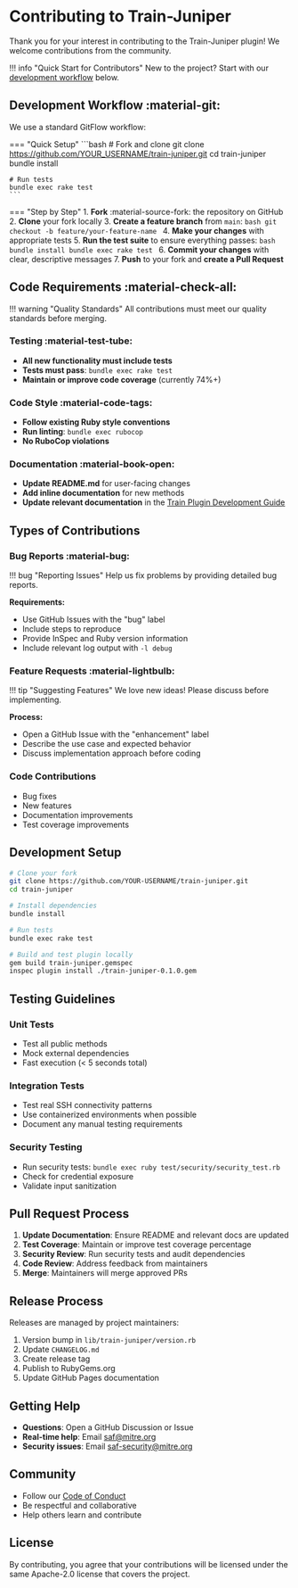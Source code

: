 # Contributing to Train-Juniper

Thank you for your interest in contributing to the Train-Juniper plugin! We welcome contributions from the community.

!!! info "Quick Start for Contributors"
    New to the project? Start with our [development workflow](#development-workflow) below.

## Development Workflow :material-git:

We use a standard GitFlow workflow:

=== "Quick Setup"
    ```bash
    # Fork and clone
    git clone https://github.com/YOUR_USERNAME/train-juniper.git
    cd train-juniper
    bundle install
    
    # Run tests
    bundle exec rake test
    ```

=== "Step by Step"
    1. **Fork** :material-source-fork: the repository on GitHub
    2. **Clone** your fork locally
    3. **Create a feature branch** from `main`:
       ```bash
       git checkout -b feature/your-feature-name
       ```
    4. **Make your changes** with appropriate tests
    5. **Run the test suite** to ensure everything passes:
       ```bash
       bundle install
       bundle exec rake test
       ```
6. **Commit your changes** with clear, descriptive messages
7. **Push** to your fork and **create a Pull Request**

## Code Requirements :material-check-all:

!!! warning "Quality Standards"
    All contributions must meet our quality standards before merging.

### Testing :material-test-tube:
- **All new functionality must include tests**
- **Tests must pass**: `bundle exec rake test`
- **Maintain or improve code coverage** (currently 74%+)

### Code Style :material-code-tags:
- **Follow existing Ruby style conventions**
- **Run linting**: `bundle exec rubocop`
- **No RuboCop violations**

### Documentation :material-book-open:
- **Update README.md** for user-facing changes
- **Add inline documentation** for new methods
- **Update relevant documentation** in the [Train Plugin Development Guide](https://github.com/mitre/train-plugin-development-guide)

## Types of Contributions

### Bug Reports :material-bug:

!!! bug "Reporting Issues"
    Help us fix problems by providing detailed bug reports.

**Requirements:**
- Use GitHub Issues with the "bug" label
- Include steps to reproduce
- Provide InSpec and Ruby version information
- Include relevant log output with `-l debug`

### Feature Requests :material-lightbulb:

!!! tip "Suggesting Features"
    We love new ideas! Please discuss before implementing.

**Process:**
- Open a GitHub Issue with the "enhancement" label
- Describe the use case and expected behavior
- Discuss implementation approach before coding

### Code Contributions
- Bug fixes
- New features
- Documentation improvements
- Test coverage improvements

## Development Setup

```bash
# Clone your fork
git clone https://github.com/YOUR-USERNAME/train-juniper.git
cd train-juniper

# Install dependencies
bundle install

# Run tests
bundle exec rake test

# Build and test plugin locally
gem build train-juniper.gemspec
inspec plugin install ./train-juniper-0.1.0.gem
```

## Testing Guidelines

### Unit Tests
- Test all public methods
- Mock external dependencies
- Fast execution (< 5 seconds total)

### Integration Tests
- Test real SSH connectivity patterns
- Use containerized environments when possible
- Document any manual testing requirements

### Security Testing
- Run security tests: `bundle exec ruby test/security/security_test.rb`
- Check for credential exposure
- Validate input sanitization

## Pull Request Process

1. **Update Documentation**: Ensure README and relevant docs are updated
2. **Test Coverage**: Maintain or improve test coverage percentage
3. **Security Review**: Run security tests and audit dependencies
4. **Code Review**: Address feedback from maintainers
5. **Merge**: Maintainers will merge approved PRs

## Release Process

Releases are managed by project maintainers:

1. Version bump in `lib/train-juniper/version.rb`
2. Update `CHANGELOG.md`
3. Create release tag
4. Publish to RubyGems.org
5. Update GitHub Pages documentation

## Getting Help

- **Questions**: Open a GitHub Discussion or Issue
- **Real-time help**: Email [saf@mitre.org](mailto:saf@mitre.org)
- **Security issues**: Email [saf-security@mitre.org](mailto:saf-security@mitre.org)

## Community

- Follow our [Code of Conduct](CODE_OF_CONDUCT)
- Be respectful and collaborative
- Help others learn and contribute

## License

By contributing, you agree that your contributions will be licensed under the same Apache-2.0 license that covers the project.
